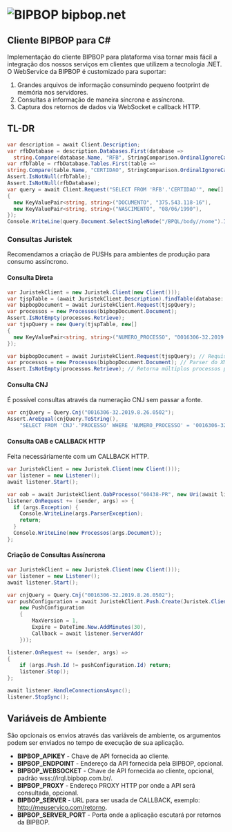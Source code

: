 # ![BIPBOP](https://bipbop.com.br/static/images/favicon.png) bipbop.net

## Cliente BIPBOP para C#

Implementação do cliente BIPBOP para plataforma visa tornar mais fácil a integração dos nossos serviços em clientes que utilizem a tecnologia .NET. O WebService da BIPBOP é customizado para suportar:

1. Grandes arquivos de informação consumindo pequeno footprint de memória nos servidores.
2. Consultas a informação de maneira síncrona e assíncrona.
3. Captura dos retornos de dados via WebSocket e callback HTTP.


## TL-DR

```c#
var description = await Client.Description;
var rfbDatabase = description.Databases.First(database =>
  string.Compare(database.Name, "RFB", StringComparison.OrdinalIgnoreCase) == 0);
var rfbTable = rfbDatabase.Tables.First(table =>
string.Compare(table.Name, "CERTIDAO", StringComparison.OrdinalIgnoreCase) == 0);
Assert.IsNotNull(rfbTable);
Assert.IsNotNull(rfbDatabase);
var query = await Client.Request("SELECT FROM 'RFB'.'CERTIDAO'", new[]
{
  new KeyValuePair<string, string>("DOCUMENTO", "375.543.118-16"),
  new KeyValuePair<string, string>("NASCIMENTO", "08/06/1990"),
});
Console.WriteLine(query.Document.SelectSingleNode("/BPQL/body//nome").InnerText);
```

### Consultas Juristek

Recomendamos a criação de PUSHs para ambientes de produção para consumo assíncrono.

#### Consulta Direta

```c#
var JuristekClient = new Juristek.Client(new Client()));
var tjspTable = (await JuristekClient.Description).findTable(database: "TJSP", table: "PrimeiraInstancia");
var bipbopDocument = await JuristekClient.Request(tjspQuery);
var processos = new Processos(bipbopDocument.Document);
Assert.IsNotEmpty(processos.Retrieve);
var tjspQuery = new Query(tjspTable, new[]
{
  new KeyValuePair<string, string>("NUMERO_PROCESSO", "0016306-32.2019.8.26.0502")
});

var bipbopDocument = await JuristekClient.Request(tjspQuery); // Requisição BIPBOP
var processos = new Processos(bipbopDocument.Document); // Parser do XML
Assert.IsNotEmpty(processos.Retrieve); // Retorna múltiplos processos pela numeração
```

#### Consulta CNJ

É possível consultas através da numeração CNJ sem passar a fonte.

```c#
var cnjQuery = Query.Cnj("0016306-32.2019.8.26.0502");
Assert.AreEqual(cnjQuery.ToString(),
    "SELECT FROM 'CNJ'.'PROCESSO' WHERE 'NUMERO_PROCESSO' = '0016306-32.2019.8.26.0502' AND 'UPLOAD' = 'FALSE'");
```

#### Consulta OAB e CALLBACK HTTP

Feita necessáriamente com um CALLBACK HTTP.

```c#
var JuristekClient = new Juristek.Client(new Client()));
var listener = new Listener();
await listener.Start();

var oab = await JuristekClient.OabProcesso("60438-PR", new Uri(await listener.ServerAddr));
listener.OnRequest += (sender, args) => {
  if (args.Exception) {
    Console.WriteLine(args.ParserException);
    return;
  }
  Console.WriteLine(new Processos(args.Document));
};
```

#### Criação de Consultas Assíncrona 

```c#
var JuristekClient = new Juristek.Client(new Client()));
var listener = new Listener();
await listener.Start();

var cnjQuery = Query.Cnj("0016306-32.2019.8.26.0502");
var pushConfiguration = await JuristekClient.Push.Create(Juristek.Client.CreatePushConfiguration(cnjQuery,
    new PushConfiguration
    {
        MaxVersion = 1,
        Expire = DateTime.Now.AddMinutes(30),
        Callback = await listener.ServerAddr
    }));

listener.OnRequest += (sender, args) =>
{
    if (args.Push.Id != pushConfiguration.Id) return;
    listener.Stop();
};

await listener.HandleConnectionsAsync();
listener.StopSync();
```

## Variáveis de Ambiente

São opcionais os envios através das variáveis de ambiente, os argumentos podem ser enviados no tempo de execução de sua aplicação.

- **BIPBOP_APIKEY** - Chave de API fornecida ao cliente.
- **BIPBOP_ENDPOINT** - Endereço da API fornecida pela BIPBOP, opcional.
- **BIPBOP_WEBSOCKET** - Chave de API fornecida ao cliente, opcional, padrão wss://irql.bipbop.com.br/.
- **BIPBOP_PROXY** - Endereço PROXY HTTP por onde a API será consultada, opcional.
- **BIPBOP_SERVER** - URL para ser usada de CALLBACK, exemplo: http://meuservico.com/retorno.
- **BIPBOP_SERVER_PORT** - Porta onde a aplicação escutará por retornos da BIPBOP.
